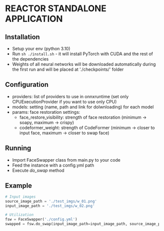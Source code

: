# REACTOR STANDALONE APPLICATION

## Installation
* Setup your env (python 3.10)
* Run `sh ./install.sh` - it will install PyTorch with CUDA and the rest of the dependencies
* Weights of all neural networks will be downloaded automatically during the first run and will be placed at './checkpoints/' folder

## Configuration
- providers: list of providers to use in onnxruntime (set only CPUExecutionProvider if you want to use only CPU)
- models: setting (name, path and link for dolwnloading) for each model
- params: face restoration settings:
  - face_restore_visibility: strength of face restoration (minimum -> soapy, maximum -> crispy)
  - codeformer_weight: strength of CodeFormer (minimum -> closer to input face, maximum -> closer to swap face)

## Running
* Import FaceSwapper class from main.py to your code
* Feed the instance with a config.yml path
* Execute *do_swap* method

## Example
```python
# Input images
source_image_path = './test_imgs/w_01.png'
input_image_path = './test_imgs/w_02.png'

# Utilization
fsw = FaceSwapper('./config.yml')
swapped = fsw.do_swap(input_image_path=input_image_path, source_image_path=source_image_path)
```